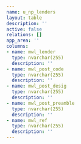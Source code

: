 ```yaml
---
name: u_np_lenders
layout: table
description: ''
active: false
relations: []
app_area: ''
columns:
- name: mwl_lender
  type: nvarchar(255)
  description: ''
- name: mwl_post_code
  type: nvarchar(255)
  description: ''
- name: mwl_post_desig
  type: nvarchar(255)
  description: ''
- name: mwl_post_preamble
  type: nvarchar(255)
  description: ''
- name: mwl_ref
  type: nvarchar(255)
  description: ''
---
```


